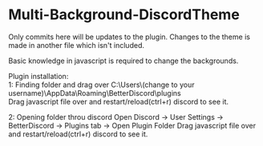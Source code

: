 # Multi-Background-DiscordTheme
Only commits here will be updates to the plugin. Changes to the theme is made in another file which isn't included.

Basic knowledge in javascript is required to change the backgrounds.

<p>
Plugin installation:<br>
1: Finding folder and drag over
C:\Users\(change to your username)\AppData\Roaming\BetterDiscord\plugins<br>
Drag javascript file over and restart/reload(ctrl+r) discord to see it.
</p>
<p>
2: Opening folder throu discord
Open Discord -> User Settings -> BetterDiscord -> Plugins tab -> Open Plugin Folder
Drag javascript file over and restart/reload(ctrl+r) discord to see it.
</p>
